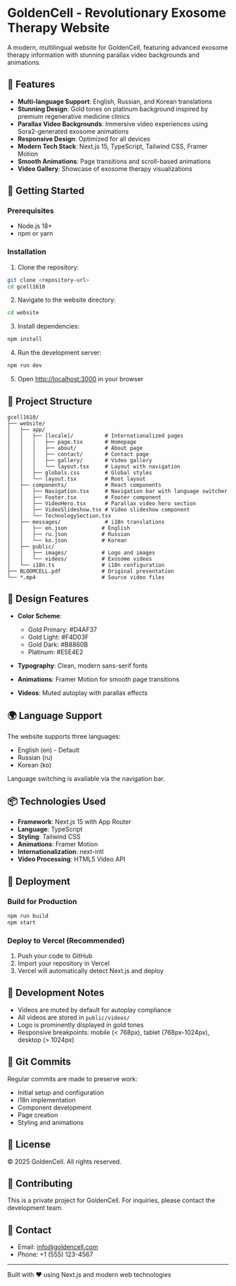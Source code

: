 # GoldenCell - Revolutionary Exosome Therapy Website

A modern, multilingual website for GoldenCell, featuring advanced exosome therapy information with stunning parallax video backgrounds and animations.

## 🌟 Features

- **Multi-language Support**: English, Russian, and Korean translations
- **Stunning Design**: Gold tones on platinum background inspired by premium regenerative medicine clinics
- **Parallax Video Backgrounds**: Immersive video experiences using Sora2-generated exosome animations
- **Responsive Design**: Optimized for all devices
- **Modern Tech Stack**: Next.js 15, TypeScript, Tailwind CSS, Framer Motion
- **Smooth Animations**: Page transitions and scroll-based animations
- **Video Gallery**: Showcase of exosome therapy visualizations

## 🚀 Getting Started

### Prerequisites

- Node.js 18+ 
- npm or yarn

### Installation

1. Clone the repository:
```bash
git clone <repository-url>
cd gcell1610
```

2. Navigate to the website directory:
```bash
cd website
```

3. Install dependencies:
```bash
npm install
```

4. Run the development server:
```bash
npm run dev
```

5. Open [http://localhost:3000](http://localhost:3000) in your browser

## 📁 Project Structure

```
gcell1610/
├── website/
│   ├── app/
│   │   ├── [locale]/          # Internationalized pages
│   │   │   ├── page.tsx       # Homepage
│   │   │   ├── about/         # About page
│   │   │   ├── contact/       # Contact page
│   │   │   ├── gallery/       # Video gallery
│   │   │   └── layout.tsx     # Layout with navigation
│   │   ├── globals.css        # Global styles
│   │   └── layout.tsx         # Root layout
│   ├── components/            # React components
│   │   ├── Navigation.tsx     # Navigation bar with language switcher
│   │   ├── Footer.tsx         # Footer component
│   │   ├── VideoHero.tsx      # Parallax video hero section
│   │   ├── VideoSlideshow.tsx # Video slideshow component
│   │   └── TechnologySection.tsx
│   ├── messages/              # i18n translations
│   │   ├── en.json           # English
│   │   ├── ru.json           # Russian
│   │   └── ko.json           # Korean
│   ├── public/
│   │   ├── images/           # Logo and images
│   │   └── videos/           # Exosome videos
│   └── i18n.ts               # i18n configuration
├── BLOOMCELL.pdf             # Original presentation
└── *.mp4                     # Source video files
```

## 🎨 Design Features

- **Color Scheme**: 
  - Gold Primary: #D4AF37
  - Gold Light: #F4D03F
  - Gold Dark: #B8860B
  - Platinum: #E5E4E2
  
- **Typography**: Clean, modern sans-serif fonts
- **Animations**: Framer Motion for smooth page transitions
- **Videos**: Muted autoplay with parallax effects

## 🌍 Language Support

The website supports three languages:
- English (en) - Default
- Russian (ru)
- Korean (ko)

Language switching is available via the navigation bar.

## 📦 Technologies Used

- **Framework**: Next.js 15 with App Router
- **Language**: TypeScript
- **Styling**: Tailwind CSS
- **Animations**: Framer Motion
- **Internationalization**: next-intl
- **Video Processing**: HTML5 Video API

## 🚢 Deployment

### Build for Production

```bash
npm run build
npm start
```

### Deploy to Vercel (Recommended)

1. Push your code to GitHub
2. Import your repository in Vercel
3. Vercel will automatically detect Next.js and deploy

## 📝 Development Notes

- Videos are muted by default for autoplay compliance
- All videos are stored in `public/videos/`
- Logo is prominently displayed in gold tones
- Responsive breakpoints: mobile (< 768px), tablet (768px-1024px), desktop (> 1024px)

## 🔄 Git Commits

Regular commits are made to preserve work:
- Initial setup and configuration
- i18n implementation
- Component development
- Page creation
- Styling and animations

## 📄 License

© 2025 GoldenCell. All rights reserved.

## 🤝 Contributing

This is a private project for GoldenCell. For inquiries, please contact the development team.

## 📧 Contact

- Email: info@goldencell.com
- Phone: +1 (555) 123-4567

---

Built with ❤️ using Next.js and modern web technologies
